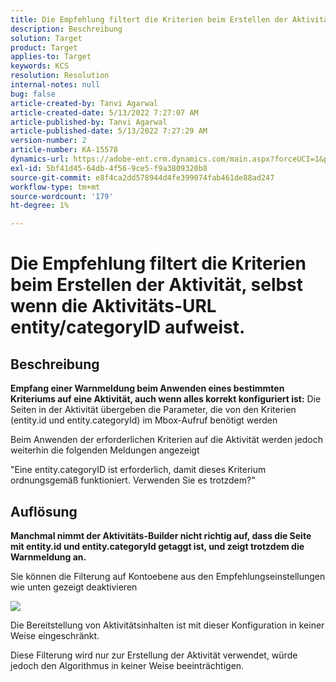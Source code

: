 ```yaml
---
title: Die Empfehlung filtert die Kriterien beim Erstellen der Aktivität, selbst wenn die Aktivitäts-URL entity/categoryID aufweist.
description: Beschreibung
solution: Target
product: Target
applies-to: Target
keywords: KCS
resolution: Resolution
internal-notes: null
bug: false
article-created-by: Tanvi Agarwal
article-created-date: 5/13/2022 7:27:07 AM
article-published-by: Tanvi Agarwal
article-published-date: 5/13/2022 7:27:29 AM
version-number: 2
article-number: KA-15578
dynamics-url: https://adobe-ent.crm.dynamics.com/main.aspx?forceUCI=1&pagetype=entityrecord&etn=knowledgearticle&id=60604013-8ed2-ec11-a7b5-00224809c27a
exl-id: 5bf41d45-64db-4f56-9ce5-f9a3809320b8
source-git-commit: e8f4ca2dd578944d4fe399074fab461de88ad247
workflow-type: tm+mt
source-wordcount: '179'
ht-degree: 1%

---
```


# Die Empfehlung filtert die Kriterien beim Erstellen der Aktivität, selbst wenn die Aktivitäts-URL entity/categoryID aufweist.

## Beschreibung


<b>Empfang einer Warnmeldung beim Anwenden eines bestimmten Kriteriums auf eine Aktivität, auch wenn alles korrekt konfiguriert ist:</b>
Die Seiten in der Aktivität übergeben die Parameter, die von den Kriterien (entity.id und entity.categoryId) im Mbox-Aufruf benötigt werden 



Beim Anwenden der erforderlichen Kriterien auf die Aktivität werden jedoch weiterhin die folgenden Meldungen angezeigt

&quot;Eine entity.categoryID ist erforderlich, damit dieses Kriterium ordnungsgemäß funktioniert. Verwenden Sie es trotzdem?&quot;


## Auflösung


<b>Manchmal nimmt der Aktivitäts-Builder nicht richtig auf, dass die Seite mit entity.id und entity.categoryId getaggt ist, und zeigt trotzdem die Warnmeldung an.</b>



Sie können die Filterung auf Kontoebene aus den Empfehlungseinstellungen wie unten gezeigt deaktivieren

![](http://omniture.custhelp.com/ci/inlineImage/get/3041012/5090ecb0bec7673ef3ad943bd35f9095)



Die Bereitstellung von Aktivitätsinhalten ist mit dieser Konfiguration in keiner Weise eingeschränkt.



Diese Filterung wird nur zur Erstellung der Aktivität verwendet, würde jedoch den Algorithmus in keiner Weise beeinträchtigen.
